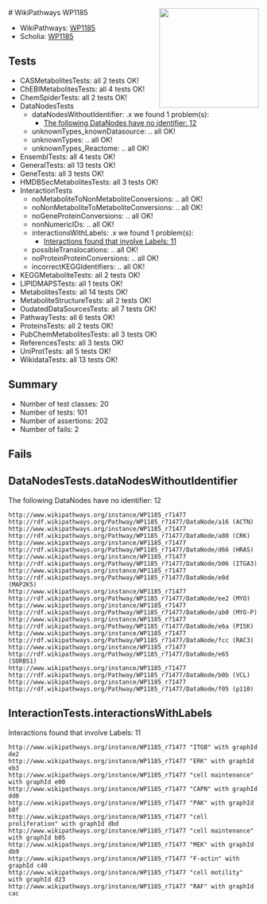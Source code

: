 <img style="float: right; width: 200px" src="https://upload.wikimedia.org/wikipedia/commons/thumb/8/83/Wplogo_with_text_500.png/640px-Wplogo_with_text_500.png" />
# WikiPathways WP1185

* WikiPathways: [WP1185](https://new.wikipathways.org/pathways/WP1185)
* Scholia: [WP1185](https://scholia.toolforge.org/wikipathways/WP1185)
## Tests
* CASMetabolitesTests: all 2 tests OK!
* ChEBIMetabolitesTests: all 4 tests OK!
* ChemSpiderTests: all 2 tests OK!
* DataNodesTests
    * dataNodesWithoutIdentifier: .x we found 1 problem(s):
        * [The following DataNodes have no identifier: 12](#8792c492)
    * unknownTypes_knownDatasource: .. all OK!
    * unknownTypes: .. all OK!
    * unknownTypes_Reactome: .. all OK!
* EnsemblTests: all 4 tests OK!
* GeneralTests: all 13 tests OK!
* GeneTests: all 3 tests OK!
* HMDBSecMetabolitesTests: all 3 tests OK!
* InteractionTests
    * noMetaboliteToNonMetaboliteConversions: .. all OK!
    * noNonMetaboliteToMetaboliteConversions: .. all OK!
    * noGeneProteinConversions: .. all OK!
    * nonNumericIDs: .. all OK!
    * interactionsWithLabels: .x we found 1 problem(s):
        * [Interactions found that involve Labels: 11](#fe97a8b9)
    * possibleTranslocations: .. all OK!
    * noProteinProteinConversions: .. all OK!
    * incorrectKEGGIdentifiers: .. all OK!
* KEGGMetaboliteTests: all 2 tests OK!
* LIPIDMAPSTests: all 1 tests OK!
* MetabolitesTests: all 14 tests OK!
* MetaboliteStructureTests: all 2 tests OK!
* OudatedDataSourcesTests: all 7 tests OK!
* PathwayTests: all 6 tests OK!
* ProteinsTests: all 2 tests OK!
* PubChemMetabolitesTests: all 3 tests OK!
* ReferencesTests: all 3 tests OK!
* UniProtTests: all 5 tests OK!
* WikidataTests: all 13 tests OK!


## Summary

* Number of test classes: 20
* Number of tests: 101
* Number of assertions: 202
* Number of fails: 2

## Fails

<a name="8792c492" />

## DataNodesTests.dataNodesWithoutIdentifier

The following DataNodes have no identifier: 12
```
http://www.wikipathways.org/instance/WP1185_r71477 http://rdf.wikipathways.org/Pathway/WP1185_r71477/DataNode/a16 (ACTN)
http://www.wikipathways.org/instance/WP1185_r71477 http://rdf.wikipathways.org/Pathway/WP1185_r71477/DataNode/a80 (CRK)
http://www.wikipathways.org/instance/WP1185_r71477 http://rdf.wikipathways.org/Pathway/WP1185_r71477/DataNode/d66 (HRAS)
http://www.wikipathways.org/instance/WP1185_r71477 http://rdf.wikipathways.org/Pathway/WP1185_r71477/DataNode/b06 (ITGA3)
http://www.wikipathways.org/instance/WP1185_r71477 http://rdf.wikipathways.org/Pathway/WP1185_r71477/DataNode/e0d (MAP2K5)
http://www.wikipathways.org/instance/WP1185_r71477 http://rdf.wikipathways.org/Pathway/WP1185_r71477/DataNode/ee2 (MYO)
http://www.wikipathways.org/instance/WP1185_r71477 http://rdf.wikipathways.org/Pathway/WP1185_r71477/DataNode/ab0 (MYO-P)
http://www.wikipathways.org/instance/WP1185_r71477 http://rdf.wikipathways.org/Pathway/WP1185_r71477/DataNode/e6a (PI5K)
http://www.wikipathways.org/instance/WP1185_r71477 http://rdf.wikipathways.org/Pathway/WP1185_r71477/DataNode/fcc (RAC3)
http://www.wikipathways.org/instance/WP1185_r71477 http://rdf.wikipathways.org/Pathway/WP1185_r71477/DataNode/e65 (SORBS1)
http://www.wikipathways.org/instance/WP1185_r71477 http://rdf.wikipathways.org/Pathway/WP1185_r71477/DataNode/b0b (VCL)
http://www.wikipathways.org/instance/WP1185_r71477 http://rdf.wikipathways.org/Pathway/WP1185_r71477/DataNode/f05 (p110)
```

<a name="fe97a8b9" />

## InteractionTests.interactionsWithLabels

Interactions found that involve Labels: 11
```
http://www.wikipathways.org/instance/WP1185_r71477 "ITGB" with graphId de2
http://www.wikipathways.org/instance/WP1185_r71477 "ERK" with graphId eb3
http://www.wikipathways.org/instance/WP1185_r71477 "cell maintenance" with graphId e00
http://www.wikipathways.org/instance/WP1185_r71477 "CAPN" with graphId dd0
http://www.wikipathways.org/instance/WP1185_r71477 "PAK" with graphId b8f
http://www.wikipathways.org/instance/WP1185_r71477 "cell proliferation" with graphId dbd
http://www.wikipathways.org/instance/WP1185_r71477 "cell maintenance" with graphId b05
http://www.wikipathways.org/instance/WP1185_r71477 "MEK" with graphId db9
http://www.wikipathways.org/instance/WP1185_r71477 "F-actin" with graphId c40
http://www.wikipathways.org/instance/WP1185_r71477 "cell motility" with graphId d23
http://www.wikipathways.org/instance/WP1185_r71477 "RAF" with graphId cac
```

